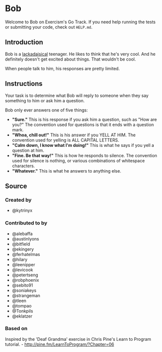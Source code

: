 # Bob

Welcome to Bob on Exercism's Go Track.
If you need help running the tests or submitting your code, check out `HELP.md`.

## Introduction

Bob is a [lackadaisical][] teenager.
He likes to think that he's very cool.
And he definitely doesn't get excited about things.
That wouldn't be cool.

When people talk to him, his responses are pretty limited.

[lackadaisical]: https://www.collinsdictionary.com/dictionary/english/lackadaisical

## Instructions

Your task is to determine what Bob will reply to someone when they say something to him or ask him a question.

Bob only ever answers one of five things:

- **"Sure."**
  This is his response if you ask him a question, such as "How are you?"
  The convention used for questions is that it ends with a question mark.
- **"Whoa, chill out!"**
  This is his answer if you YELL AT HIM.
  The convention used for yelling is ALL CAPITAL LETTERS.
- **"Calm down, I know what I'm doing!"**
  This is what he says if you yell a question at him.
- **"Fine. Be that way!"**
  This is how he responds to silence.
  The convention used for silence is nothing, or various combinations of whitespace characters.
- **"Whatever."**
  This is what he answers to anything else.

## Source

### Created by

- @kytrinyx

### Contributed to by

- @alebaffa
- @austinlyons
- @bitfield
- @ekingery
- @ferhatelmas
- @hilary
- @leenipper
- @levicook
- @petertseng
- @robphoenix
- @sebito91
- @soniakeys
- @strangeman
- @tleen
- @tompao
- @Tonkpils
- @eklatzer

### Based on

Inspired by the 'Deaf Grandma' exercise in Chris Pine's Learn to Program tutorial. - http://pine.fm/LearnToProgram/?Chapter=06
